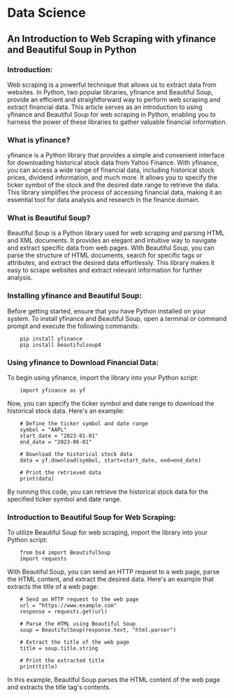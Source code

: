 # Data Science 

## An Introduction to Web Scraping with yfinance and Beautiful Soup in Python

### Introduction:
Web scraping is a powerful technique that allows us to extract data from websites. In Python, two popular libraries, yfinance and Beautiful Soup, provide an efficient and straightforward way to perform web scraping and extract financial data. This article serves as an introduction to using yfinance and Beautiful Soup for web scraping in Python, enabling you to harness the power of these libraries to gather valuable financial information.

### What is yfinance?
yfinance is a Python library that provides a simple and convenient interface for downloading historical stock data from Yahoo Finance. With yfinance, you can access a wide range of financial data, including historical stock prices, dividend information, and much more. It allows you to specify the ticker symbol of the stock and the desired date range to retrieve the data. This library simplifies the process of accessing financial data, making it an essential tool for data analysis and research in the finance domain.

### What is Beautiful Soup?
Beautiful Soup is a Python library used for web scraping and parsing HTML and XML documents. It provides an elegant and intuitive way to navigate and extract specific data from web pages. With Beautiful Soup, you can parse the structure of HTML documents, search for specific tags or attributes, and extract the desired data effortlessly. This library makes it easy to scrape websites and extract relevant information for further analysis.

### Installing yfinance and Beautiful Soup:
Before getting started, ensure that you have Python installed on your system. To install yfinance and Beautiful Soup, open a terminal or command prompt and execute the following commands:

        pip install yfinance
        pip install beautifulsoup4

### Using yfinance to Download Financial Data:
To begin using yfinance, import the library into your Python script:

        import yfinance as yf

Now, you can specify the ticker symbol and date range to download the historical stock data. Here's an example:

        # Define the ticker symbol and date range
        symbol = "AAPL"
        start_date = "2023-01-01"
        end_date = "2023-06-01"

        # Download the historical stock data
        data = yf.download(symbol, start=start_date, end=end_date)

        # Print the retrieved data
        print(data)

By running this code, you can retrieve the historical stock data for the specified ticker symbol and date range.

### Introduction to Beautiful Soup for Web Scraping:
To utilize Beautiful Soup for web scraping, import the library into your Python script:

        from bs4 import BeautifulSoup
        import requests


With Beautiful Soup, you can send an HTTP request to a web page, parse the HTML content, and extract the desired data. Here's an example that extracts the title of a web page:


        # Send an HTTP request to the web page
        url = "https://www.example.com"
        response = requests.get(url)

        # Parse the HTML using Beautiful Soup
        soup = BeautifulSoup(response.text, "html.parser")

        # Extract the title of the web page
        title = soup.title.string

        # Print the extracted title
        print(title)


In this example, Beautiful Soup parses the HTML content of the web page and extracts the title tag's contents.
